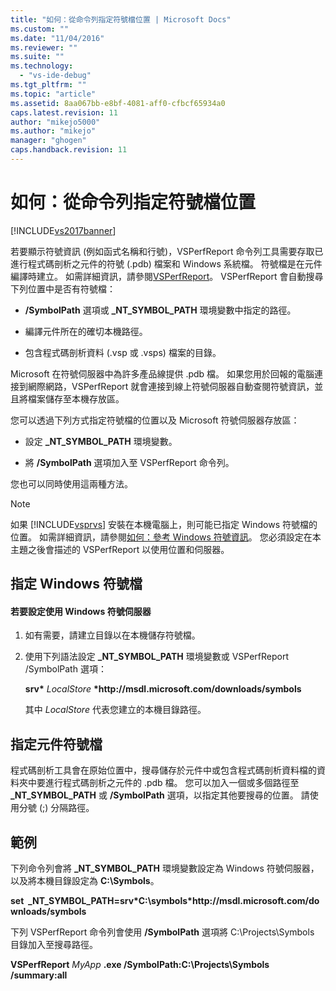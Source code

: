 ```yaml
---
title: "如何：從命令列指定符號檔位置 | Microsoft Docs"
ms.custom: ""
ms.date: "11/04/2016"
ms.reviewer: ""
ms.suite: ""
ms.technology: 
  - "vs-ide-debug"
ms.tgt_pltfrm: ""
ms.topic: "article"
ms.assetid: 8aa067bb-e8bf-4081-aff0-cfbcf65934a0
caps.latest.revision: 11
author: "mikejo5000"
ms.author: "mikejo"
manager: "ghogen"
caps.handback.revision: 11
---
```

# 如何：從命令列指定符號檔位置
[!INCLUDE[vs2017banner](../code-quality/includes/vs2017banner.md)]

若要顯示符號資訊 \(例如函式名稱和行號\)，VSPerfReport 命令列工具需要存取已進行程式碼剖析之元件的符號 \(.pdb\) 檔案和 Windows 系統檔。  符號檔是在元件編譯時建立。  如需詳細資訊，請參閱[VSPerfReport](../profiling/vsperfreport.md)。  VSPerfReport 會自動搜尋下列位置中是否有符號檔：  
  
-   **\/SymbolPath** 選項或 **\_NT\_SYMBOL\_PATH** 環境變數中指定的路徑。  
  
-   編譯元件所在的確切本機路徑。  
  
-   包含程式碼剖析資料 \(.vsp 或 .vsps\) 檔案的目錄。  
  
 Microsoft 在符號伺服器中為許多產品線提供 .pdb 檔。  如果您用於回報的電腦連接到網際網路，VSPerfReport 就會連接到線上符號伺服器自動查閱符號資訊，並且將檔案儲存至本機存放區。  
  
 您可以透過下列方式指定符號檔的位置以及 Microsoft 符號伺服器存放區：  
  
-   設定 **\_NT\_SYMBOL\_PATH** 環境變數。  
  
-   將 **\/SymbolPath** 選項加入至 VSPerfReport 命令列。  
  
 您也可以同時使用這兩種方法。  
  
> [!NOTE]
>  如果 [!INCLUDE[vsprvs](../code-quality/includes/vsprvs_md.md)] 安裝在本機電腦上，則可能已指定 Windows 符號檔的位置。  如需詳細資訊，請參閱[如何：參考 Windows 符號資訊](../profiling/how-to-reference-windows-symbol-information.md)。  您必須設定在本主題之後會描述的 VSPerfReport 以使用位置和伺服器。  
  
## 指定 Windows 符號檔  
  
#### 若要設定使用 Windows 符號伺服器  
  
1.  如有需要，請建立目錄以在本機儲存符號檔。  
  
2.  使用下列語法設定 **\_NT\_SYMBOL\_PATH** 環境變數或 VSPerfReport \/SymbolPath 選項：  
  
     **srv\*** *LocalStore* **\*http:\/\/msdl.microsoft.com\/downloads\/symbols**  
  
     其中 *LocalStore* 代表您建立的本機目錄路徑。  
  
## 指定元件符號檔  
 程式碼剖析工具會在原始位置中，搜尋儲存於元件中或包含程式碼剖析資料檔的資料夾中要進行程式碼剖析之元件的 .pdb 檔。  您可以加入一個或多個路徑至 **\_NT\_SYMBOL\_PATH** 或 **\/SymbolPath** 選項，以指定其他要搜尋的位置。  請使用分號 \(;\) 分隔路徑。  
  
## 範例  
 下列命令列會將 **\_NT\_SYMBOL\_PATH** 環境變數設定為 Windows 符號伺服器，以及將本機目錄設定為 **C:\\Symbols**。  
  
 **set  \_NT\_SYMBOL\_PATH\=srv\*C:\\symbols\*http:\/\/msdl.microsoft.com\/downloads\/symbols**  
  
 下列 VSPerfReport 命令列會使用 **\/SymbolPath** 選項將 C:\\Projects\\Symbols 目錄加入至搜尋路徑。  
  
 **VSPerfReport**  *MyApp* **.exe \/SymbolPath:C:\\Projects\\Symbols \/summary:all**